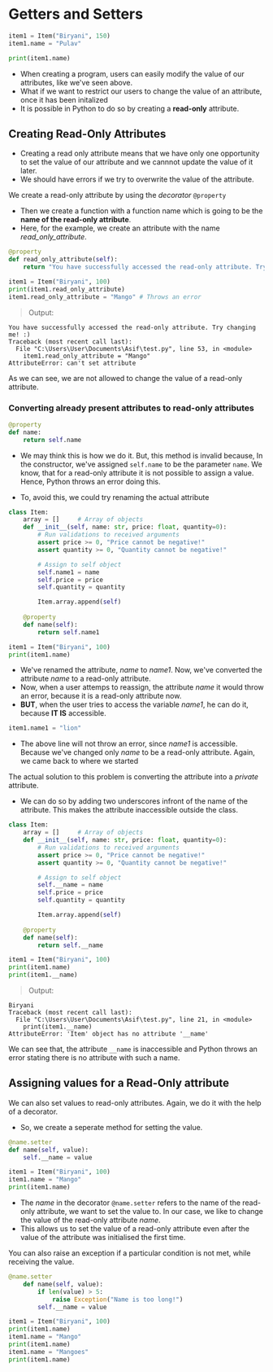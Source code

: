 # Getters and Setters

```python
item1 = Item("Biryani", 150)
item1.name = "Pulav"

print(item1.name)
```
* When creating a program, users can easily modify the value of our attributes, like we've seen above.
* What if we want to restrict our users to change the value of an attribute, once it has been initalized 
* It is possible in Python to do so by creating a **read-only** attribute.

## Creating Read-Only Attributes

* Creating a read only attribute means that we have only one opportunity to set the value of our attribute and we cannnot update the value of it later.
* We should have errors if we try to overwrite the value of the attribute.

We create a read-only attribute by using the _decorator_ `@property` 
* Then we create a function with a function name which is going to be the **name of the read-only attribute**. 
* Here, for the example, we create an attribute with the name *read_only_attribute*.
```python
@property
def read_only_attribute(self):
    return "You have successfully accessed the read-only attribute. Try changing me! :)" 

item1 = Item("Biryani", 100)
print(item1.read_only_attribute)
item1.read_only_attribute = "Mango" # Throws an error
``` 
> Output:
```
You have successfully accessed the read-only attribute. Try changing me! :)
Traceback (most recent call last):
  File "C:\Users\User\Documents\Asif\test.py", line 53, in <module>
    item1.read_only_attribute = "Mango"
AttributeError: can't set attribute
```
As we can see, we are not allowed to change the value of a read-only attribute. 

### Converting already present attributes to read-only  attributes

```python
@property
def name:
    return self.name
```
* We may think this is how we do it. But, this method is invalid because, In the constructor, we've assigned `self.name` to be the parameter `name`. We know, that for a read-only attribute it is not possible to assign a value. Hence, Python throws an error doing this.

* To, avoid this, we could try renaming the actual attribute 
```python
class Item:
    array = []     # Array of objects
    def __init__(self, name: str, price: float, quantity=0):
        # Run validations to received arguments
        assert price >= 0, "Price cannot be negative!"
        assert quantity >= 0, "Quantity cannot be negative!"

        # Assign to self object    
        self.name1 = name
        self.price = price
        self.quantity = quantity

        Item.array.append(self) 
   
    @property
    def name(self):
        return self.name1

item1 = Item("Biryani", 100)
print(item1.name)
```
* We've renamed the attribute, _name_ to _name1_. Now, we've converted the attribute _name_ to a read-only attribute. 
* Now, when a user attemps to reassign, the attribute _name_ it would throw an error, because it is a read-only attribute now.
* **BUT**, when the user tries to access the variable _name1_, he can do it, because **IT IS** accessible.
```python
item1.name1 = "lion"
```
* The above line will not throw an error, since _name1_ is accessible. Because we've changed only _name_ to be a read-only attribute. Again, we came back to where we started

The actual solution to this problem is converting the attribute into a _private_ attribute.
* We can do so by adding two underscores infront of the name of the attribute. This makes the attribute inaccessible outside the class.
```python
class Item:
    array = []     # Array of objects
    def __init__(self, name: str, price: float, quantity=0):
        # Run validations to received arguments
        assert price >= 0, "Price cannot be negative!"
        assert quantity >= 0, "Quantity cannot be negative!"

        # Assign to self object    
        self.__name = name
        self.price = price
        self.quantity = quantity

        Item.array.append(self) 
   
    @property
    def name(self):
        return self.__name

item1 = Item("Biryani", 100)
print(item1.name)
print(item1.__name)
```
>Output:
```
Biryani
Traceback (most recent call last):
  File "C:\Users\User\Documents\Asif\test.py", line 21, in <module>
    print(item1.__name)
AttributeError: 'Item' object has no attribute '__name'
```
We can see that, the attribute `__name` is inaccessible and Python throws an error stating there is no attribute with such a name.

## Assigning values for a Read-Only attribute
We can also set values to read-only attributes. Again, we do it with the help of a decorator.
* So, we create a seperate method for setting the value.
```python
@name.setter
def name(self, value):
    self.__name = value

item1 = Item("Biryani", 100)
item1.name = "Mango"
print(item1.name)
```
* The _name_ in the decorator `@name.setter` refers to the name of the read-only attribute, we want to set the value to. In our case, we like to change the value of the read-only attribute _name_.
* This allows us to set the value of a read-only attribute even after the value of the attribute was initialised the first time. 

You can also raise an exception if a particular condition is not met, while receiving the value.

```python
@name.setter
    def name(self, value):
        if len(value) > 5:
            raise Exception("Name is too long!")
        self.__name = value

item1 = Item("Biryani", 100)
print(item1.name)
item1.name = "Mango"
print(item1.name)
item1.name = "Mangoes"
print(item1.name)
```